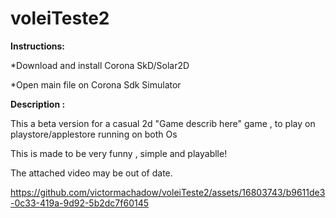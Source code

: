 # voleiTeste2

**Instructions:**

   *Download and install Corona SkD/Solar2D

   *Open main file on Corona Sdk Simulator



  **Description :**

   This a beta version for a casual 2d "Game describ here" 
   game , to play on playstore/applestore
   running on both Os

   This is made to be very funny , simple and playablle!

   The attached video may be out of date.
    

https://github.com/victormachadow/voleiTeste2/assets/16803743/b9611de3-0c33-419a-9d92-5b2dc7f60145

